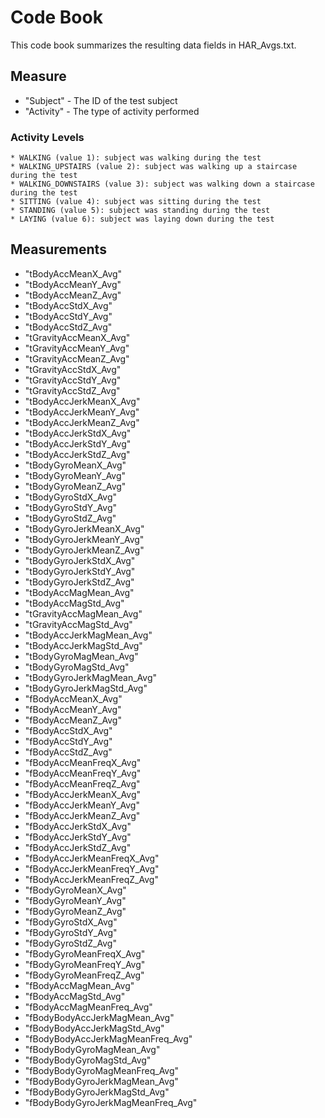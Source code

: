 # Code Book

This code book summarizes the resulting data fields in HAR_Avgs.txt.

## Мeasure

* "Subject" - The ID of the test subject
* "Activity" - The type of activity performed

### Activity Levels

	* WALKING (value 1): subject was walking during the test
	* WALKING_UPSTAIRS (value 2): subject was walking up a staircase during the test
	* WALKING_DOWNSTAIRS (value 3): subject was walking down a staircase during the test
	* SITTING (value 4): subject was sitting during the test
	* STANDING (value 5): subject was standing during the test
	* LAYING (value 6): subject was laying down during the test

## Measurements

* "tBodyAccMeanX_Avg"
* "tBodyAccMeanY_Avg"
* "tBodyAccMeanZ_Avg"
* "tBodyAccStdX_Avg"
* "tBodyAccStdY_Avg"
* "tBodyAccStdZ_Avg"
* "tGravityAccMeanX_Avg"
* "tGravityAccMeanY_Avg"
* "tGravityAccMeanZ_Avg"
* "tGravityAccStdX_Avg"
* "tGravityAccStdY_Avg"
* "tGravityAccStdZ_Avg"
* "tBodyAccJerkMeanX_Avg"
* "tBodyAccJerkMeanY_Avg"
* "tBodyAccJerkMeanZ_Avg"
* "tBodyAccJerkStdX_Avg"
* "tBodyAccJerkStdY_Avg"
* "tBodyAccJerkStdZ_Avg"
* "tBodyGyroMeanX_Avg"
* "tBodyGyroMeanY_Avg"
* "tBodyGyroMeanZ_Avg"
* "tBodyGyroStdX_Avg"
* "tBodyGyroStdY_Avg"
* "tBodyGyroStdZ_Avg"
* "tBodyGyroJerkMeanX_Avg"
* "tBodyGyroJerkMeanY_Avg"
* "tBodyGyroJerkMeanZ_Avg"
* "tBodyGyroJerkStdX_Avg"
* "tBodyGyroJerkStdY_Avg"
* "tBodyGyroJerkStdZ_Avg"
* "tBodyAccMagMean_Avg"
* "tBodyAccMagStd_Avg"
* "tGravityAccMagMean_Avg"
* "tGravityAccMagStd_Avg"
* "tBodyAccJerkMagMean_Avg"
* "tBodyAccJerkMagStd_Avg"
* "tBodyGyroMagMean_Avg"
* "tBodyGyroMagStd_Avg"
* "tBodyGyroJerkMagMean_Avg"
* "tBodyGyroJerkMagStd_Avg"
* "fBodyAccMeanX_Avg"
* "fBodyAccMeanY_Avg"
* "fBodyAccMeanZ_Avg"
* "fBodyAccStdX_Avg"
* "fBodyAccStdY_Avg"
* "fBodyAccStdZ_Avg"
* "fBodyAccMeanFreqX_Avg"
* "fBodyAccMeanFreqY_Avg"
* "fBodyAccMeanFreqZ_Avg"
* "fBodyAccJerkMeanX_Avg"
* "fBodyAccJerkMeanY_Avg"
* "fBodyAccJerkMeanZ_Avg"
* "fBodyAccJerkStdX_Avg"
* "fBodyAccJerkStdY_Avg"
* "fBodyAccJerkStdZ_Avg"
* "fBodyAccJerkMeanFreqX_Avg"
* "fBodyAccJerkMeanFreqY_Avg"
* "fBodyAccJerkMeanFreqZ_Avg"
* "fBodyGyroMeanX_Avg"
* "fBodyGyroMeanY_Avg"
* "fBodyGyroMeanZ_Avg"
* "fBodyGyroStdX_Avg"
* "fBodyGyroStdY_Avg"
* "fBodyGyroStdZ_Avg"
* "fBodyGyroMeanFreqX_Avg"
* "fBodyGyroMeanFreqY_Avg"
* "fBodyGyroMeanFreqZ_Avg"
* "fBodyAccMagMean_Avg"
* "fBodyAccMagStd_Avg"
* "fBodyAccMagMeanFreq_Avg"
* "fBodyBodyAccJerkMagMean_Avg"
* "fBodyBodyAccJerkMagStd_Avg"
* "fBodyBodyAccJerkMagMeanFreq_Avg"
* "fBodyBodyGyroMagMean_Avg"
* "fBodyBodyGyroMagStd_Avg"
* "fBodyBodyGyroMagMeanFreq_Avg"
* "fBodyBodyGyroJerkMagMean_Avg"
* "fBodyBodyGyroJerkMagStd_Avg"
* "fBodyBodyGyroJerkMagMeanFreq_Avg"